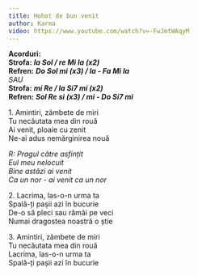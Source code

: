 ```yaml
---
title: Hohot de bun venit
author: Karma
video: https://www.youtube.com/watch?v=-FwJmtWAqyM
---
```


**Acorduri:**  
**Strofa:** ***la Sol / re Mi la (x2)***  
**Refren:** ***Do Sol mi (x3) / la - Fa Mi la***  
*SAU*  
**Strofa:** ***mi Re / la Si7 mi (x2)***  
**Refren:** ***Sol Re si (x3) / mi - Do Si7 mi***  

1\. Amintiri, zâmbete de miri  
Tu necăutata mea din rouă  
Ai venit, ploaie cu zenit  
Ne-ai adus nemărginirea nouă  

*R: Pragul către asfințit*  
*Eul meu nelocuit*  
*Bine astăzi ai venit*  
*Ca un nor - ai venit ca un nor*  

2\. Lacrima, las-o-n urma ta  
Spală-ți pașii azi în bucurie  
De-o să pleci sau rămâi pe veci  
Numai dragostea noastră o știe  

3\. Amintiri, zâmbete de miri  
Tu necăutata mea din rouă  
Lacrima, las-o-n urma ta  
Spală-ți pașii azi în bucurie  
